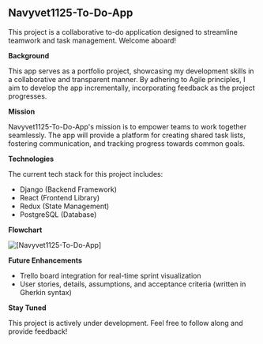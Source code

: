 ## Navyvet1125-To-Do-App

This project is a collaborative to-do application designed to streamline teamwork and task management.  Welcome aboard!

**Background**

This app serves as a portfolio project, showcasing my development skills in a collaborative and transparent manner.  By adhering to Agile principles, I aim to develop the app incrementally, incorporating feedback as the project progresses.

**Mission**

Navyvet1125-To-Do-App's mission is to empower teams to work together seamlessly.  The app will provide a platform for creating shared task lists, fostering communication, and tracking progress towards common goals.

**Technologies**

The current tech stack for this project includes:

* Django (Backend Framework)
* React (Frontend Library)
* Redux (State Management)
* PostgreSQL (Database)

**Flowchart**

![[Navyvet1125-To-Do-App]](https://raw.githubusercontent.com/navyvet1125/Navyvet1125-To-Do-App/8840d21a7e3d0c3930d7067f6af13679e45b339e/To-Do%20App%20Flow.png)


**Future Enhancements**

* Trello board integration for real-time sprint visualization
* User stories, details, assumptions, and acceptance criteria (written in Gherkin syntax)

**Stay Tuned**

This project is actively under development.  Feel free to follow along and provide feedback!
